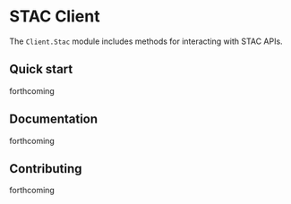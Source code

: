 # STAC Client

The `Client.Stac` module includes methods for interacting with
STAC APIs.

## Quick start

forthcoming

## Documentation

forthcoming

## Contributing

forthcoming